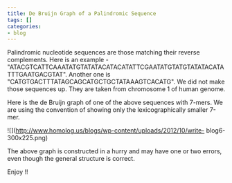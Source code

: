 ```yaml
---
title: De Bruijn Graph of a Palindromic Sequence
tags: []
categories:
- blog
---
```

Palindromic nucleotide sequences are those matching their reverse complements.
Here is an example
-"ATACGTCATTCAAATATGTATATACATACATATTCGAATATGTATGTATATACATATTTGAATGACGTAT".
Another one is "CATGTGACTTTATAGCAGCATGCTGCTATAAAGTCACATG". We did not make
those sequences up. They are taken from chromosome 1 of human genome.
<!--more-->

Here is the de Bruijn graph of one of the above sequences with 7-mers. We are
using the convention of showing only the lexicographically smaller 7-mer.

![](http://www.homolog.us/blogs/wp-content/uploads/2012/10/write-
blog6-300x225.png)

The above graph is constructed in a hurry and may have one or two errors, even
though the general structure is correct.

Enjoy !!

